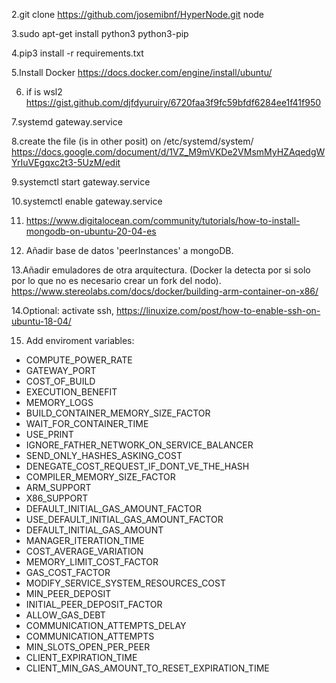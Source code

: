 2.git clone https://github.com/josemibnf/HyperNode.git node

3.sudo apt-get install python3 python3-pip

4.pip3 install -r requirements.txt

5.Install Docker https://docs.docker.com/engine/install/ubuntu/

6. if is wsl2 https://gist.github.com/djfdyuruiry/6720faa3f9fc59bfdf6284ee1f41f950

7.systemd gateway.service

8.create the file (is in other posit) on /etc/systemd/system/
https://docs.google.com/document/d/1VZ_M9mVKDe2VMsmMyHZAqedgWYrIuVEgqxc2t3-5UzM/edit

9.systemctl start gateway.service

10.systemctl enable gateway.service

11. https://www.digitalocean.com/community/tutorials/how-to-install-mongodb-on-ubuntu-20-04-es

12. Añadir base de datos 'peerInstances' a mongoDB.

13.Añadir emuladores de otra arquitectura. (Docker la detecta por si solo por lo que no es necesario crear un fork del nodo).
https://www.stereolabs.com/docs/docker/building-arm-container-on-x86/

14.Optional: activate ssh, https://linuxize.com/post/how-to-enable-ssh-on-ubuntu-18-04/

15. Add enviroment variables: 
- COMPUTE_POWER_RATE
- GATEWAY_PORT
- COST_OF_BUILD
- EXECUTION_BENEFIT
- MEMORY_LOGS
- BUILD_CONTAINER_MEMORY_SIZE_FACTOR
- WAIT_FOR_CONTAINER_TIME
- USE_PRINT
- IGNORE_FATHER_NETWORK_ON_SERVICE_BALANCER
- SEND_ONLY_HASHES_ASKING_COST
- DENEGATE_COST_REQUEST_IF_DONT_VE_THE_HASH
- COMPILER_MEMORY_SIZE_FACTOR
- ARM_SUPPORT
- X86_SUPPORT
- DEFAULT_INITIAL_GAS_AMOUNT_FACTOR
- USE_DEFAULT_INITIAL_GAS_AMOUNT_FACTOR
- DEFAULT_INITIAL_GAS_AMOUNT
- MANAGER_ITERATION_TIME
- COST_AVERAGE_VARIATION
- MEMORY_LIMIT_COST_FACTOR
- GAS_COST_FACTOR
- MODIFY_SERVICE_SYSTEM_RESOURCES_COST
- MIN_PEER_DEPOSIT
- INITIAL_PEER_DEPOSIT_FACTOR
- ALLOW_GAS_DEBT
- COMMUNICATION_ATTEMPTS_DELAY
- COMMUNICATION_ATTEMPTS
- MIN_SLOTS_OPEN_PER_PEER
- CLIENT_EXPIRATION_TIME
- CLIENT_MIN_GAS_AMOUNT_TO_RESET_EXPIRATION_TIME